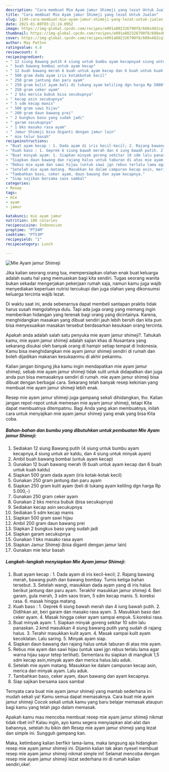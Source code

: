 ```yaml
---
description: "Cara membuat Mie Ayam jamur Shimeji yang lezat Untuk Jualan"
title: "Cara membuat Mie Ayam jamur Shimeji yang lezat Untuk Jualan"
slug: 1148-cara-membuat-mie-ayam-jamur-shimeji-yang-lezat-untuk-jualan
date: 2021-01-08T03:21:24.095Z
image: https://img-global.cpcdn.com/recipes/e091a802326790f8/680x482cq70/mie-ayam-jamur-shimeji-foto-resep-utama.jpg
thumbnail: https://img-global.cpcdn.com/recipes/e091a802326790f8/680x482cq70/mie-ayam-jamur-shimeji-foto-resep-utama.jpg
cover: https://img-global.cpcdn.com/recipes/e091a802326790f8/680x482cq70/mie-ayam-jamur-shimeji-foto-resep-utama.jpg
author: May Patton
ratingvalue: 4.8
reviewcount: 6
recipeingredient:
- " 12 siung Bawang putih 4 siung untuk bumbu ayam kecapnya4 siung untuk air kaldu dan 4 siung untuk minyak ayam"
- " buah bawang bombai untuk ayam kecap"
- " 12 buah bawang merah 6 buah untuk ayam kecap dan 6 buah untuk kuah kaldu"
- " 500 gram dada ayam iris kotakkotak kecil"
- " 250 gram jantung dan paru ayam"
- " 250 gram kulit ayam beli di tukang ayam keliling dgn harga Rp 5000"
- " 250 gram ceker ayam"
- " 2 bks merica bubuk bisa secukupnya"
- " kecap asin secukupnya"
- " 5 sdm kecap manis"
- " 500 gram sawi hijau"
- " 200 gram daun bawang prei"
- " 2 bungkus baso yang sudah jadi"
- " garam secukupnya"
- " 1 bks masako rasa ayam"
- " Jamur Shimeji bisa diganti dengan jamur lain"
- " mie telur basah"
recipeinstructions:
- "Buat ayam kecap : 1. Dada ayam di iris kecil-kecil; 2. Rajang bawang merah, bawang putih dan bawang bombay. Tumis ketiga bahan tersebut. 3. Setelah wangi, masukkan dada ayam yang di iris halus berikut jantung dan paru ayam. Terakhir masukkan jamur shimeji 4. Beri garam, gula merah, 3 sdm saos tiram, 5 sdm kecap manis. 5. koreksi rasa. 6. masak hingga matang."
- "Kuah baso : 1. Geprek 6 siung bawah merah dan 4 iung bawah putih. 2. Didihkan air, beri garam dan masako rasa ayam. 3. Masukkan baso dan ceker ayam. 4. Masak hingga ceker ayam sampai empuk. 5.koreksi rasa."
- "Buat minyak ayam: 1. Siapkan minyak goreng sekitar 10 sdm lalu panaskan. 2.kmd masukkan 4 siung bawang putih yang sudah di rajang halus. 3. Terahir masukkan kulit ayam. 4. Masak sampai kulit ayam kecoklatan. Lalu saring. 5. Minyak ayam siap."
- "Siapkan daun bawang dan rajang halus untuk taburan di atas mie ayam."
- "Rebus mie ayam dan sawi hijau (untuk sawi jgn rebus terlalu lama agar warna hijau sayur tetep terlihat). Sementara itu siapkan di mangkuk 1,5 sdm kecap asin,minyak ayam dan merica halus.lalu aduk."
- "Setelah mie ayam matang. Masukkan ke dalam campuran kecap asin, merica dan minyak ayam. Lalu aduk."
- "Tambahkan baso, ceker ayam, daun bawang dan ayam kecapnya."
- "Siap sajikan bersama saos sambal"
categories:
- Resep
tags:
- mie
- ayam
- jamur

katakunci: mie ayam jamur 
nutrition: 188 calories
recipecuisine: Indonesian
preptime: "PT34M"
cooktime: "PT53M"
recipeyield: "1"
recipecategory: Lunch

---
```



![Mie Ayam jamur Shimeji](https://img-global.cpcdn.com/recipes/e091a802326790f8/680x482cq70/mie-ayam-jamur-shimeji-foto-resep-utama.jpg)

Jika kalian seorang orang tua, mempersiapkan olahan enak buat keluarga adalah suatu hal yang memuaskan bagi kita sendiri. Tugas seorang  wanita bukan sekadar mengerjakan pekerjaan rumah saja, namun kamu juga wajib menyediakan keperluan nutrisi tercukupi dan juga olahan yang dikonsumsi keluarga tercinta wajib lezat.

Di waktu  saat ini, anda sebenarnya dapat membeli santapan praktis tidak harus susah mengolahnya dulu. Tapi ada juga orang yang memang ingin memberikan hidangan yang terenak bagi orang yang dicintainya. Karena, menghidangkan masakan yang dibuat sendiri jauh lebih bersih dan kita pun bisa menyesuaikan masakan tersebut berdasarkan kesukaan orang tercinta. 



Apakah anda adalah salah satu penyuka mie ayam jamur shimeji?. Tahukah kamu, mie ayam jamur shimeji adalah sajian khas di Nusantara yang sekarang disukai oleh banyak orang di hampir setiap tempat di Indonesia. Kamu bisa menghidangkan mie ayam jamur shimeji sendiri di rumah dan boleh dijadikan makanan kesukaanmu di akhir pekanmu.

Kalian jangan bingung jika kamu ingin mendapatkan mie ayam jamur shimeji, sebab mie ayam jamur shimeji tidak sulit untuk didapatkan dan juga anda pun bisa memasaknya sendiri di rumah. mie ayam jamur shimeji bisa dibuat dengan berbagai cara. Sekarang telah banyak resep kekinian yang membuat mie ayam jamur shimeji lebih enak.

Resep mie ayam jamur shimeji juga gampang sekali dihidangkan, lho. Kalian jangan repot-repot untuk memesan mie ayam jamur shimeji, tetapi Kita dapat membuatnya ditempatmu. Bagi Anda yang akan membuatnya, inilah cara untuk menyajikan mie ayam jamur shimeji yang enak yang bisa Kita coba.

<!--inarticleads1-->

##### Bahan-bahan dan bumbu yang dibutuhkan untuk pembuatan Mie Ayam jamur Shimeji:

1. Sediakan  12 siung Bawang putih (4 siung untuk bumbu ayam kecapnya,4 siung untuk air kaldu, dan 4 siung untuk minyak ayam)
1. Ambil  buah bawang bombai (untuk ayam kecap)
1. Gunakan  12 buah bawang merah (6 buah untuk ayam kecap dan 6 buah untuk kuah kaldu)
1. Siapkan  500 gram dada ayam (iris kotak-kotak kecil)
1. Gunakan  250 gram jantung dan paru ayam
1. Siapkan  250 gram kulit ayam (beli di tukang ayam keliling dgn harga Rp 5.000,-)
1. Gunakan  250 gram ceker ayam
1. Gunakan  2 bks merica bubuk (bisa secukupnya)
1. Sediakan  kecap asin secukupnya
1. Sediakan  5 sdm kecap manis
1. Siapkan  500 gram sawi hijau
1. Ambil  200 gram daun bawang prei
1. Siapkan  2 bungkus baso yang sudah jadi
1. Siapkan  garam secukupnya
1. Gunakan  1 bks masako rasa ayam
1. Siapkan  Jamur Shimeji (bisa diganti dengan jamur lain)
1. Gunakan  mie telur basah




<!--inarticleads2-->

##### Langkah-langkah menyiapkan Mie Ayam jamur Shimeji:

1. Buat ayam kecap : 1. Dada ayam di iris kecil-kecil; 2. Rajang bawang merah, bawang putih dan bawang bombay. Tumis ketiga bahan tersebut. 3. Setelah wangi, masukkan dada ayam yang di iris halus berikut jantung dan paru ayam. Terakhir masukkan jamur shimeji 4. Beri garam, gula merah, 3 sdm saos tiram, 5 sdm kecap manis. 5. koreksi rasa. 6. masak hingga matang.
1. Kuah baso : 1. Geprek 6 siung bawah merah dan 4 iung bawah putih. 2. Didihkan air, beri garam dan masako rasa ayam. 3. Masukkan baso dan ceker ayam. 4. Masak hingga ceker ayam sampai empuk. 5.koreksi rasa.
1. Buat minyak ayam: 1. Siapkan minyak goreng sekitar 10 sdm lalu panaskan. 2.kmd masukkan 4 siung bawang putih yang sudah di rajang halus. 3. Terahir masukkan kulit ayam. 4. Masak sampai kulit ayam kecoklatan. Lalu saring. 5. Minyak ayam siap.
1. Siapkan daun bawang dan rajang halus untuk taburan di atas mie ayam.
1. Rebus mie ayam dan sawi hijau (untuk sawi jgn rebus terlalu lama agar warna hijau sayur tetep terlihat). Sementara itu siapkan di mangkuk 1,5 sdm kecap asin,minyak ayam dan merica halus.lalu aduk.
1. Setelah mie ayam matang. Masukkan ke dalam campuran kecap asin, merica dan minyak ayam. Lalu aduk.
1. Tambahkan baso, ceker ayam, daun bawang dan ayam kecapnya.
1. Siap sajikan bersama saos sambal




Ternyata cara buat mie ayam jamur shimeji yang mantab sederhana ini mudah sekali ya! Kamu semua dapat memasaknya. Cara buat mie ayam jamur shimeji Cocok sekali untuk kamu yang baru belajar memasak ataupun bagi kamu yang telah jago dalam memasak.

Apakah kamu mau mencoba membuat resep mie ayam jamur shimeji nikmat tidak ribet ini? Kalau ingin, ayo kamu segera menyiapkan alat-alat dan bahannya, setelah itu bikin deh Resep mie ayam jamur shimeji yang lezat dan simple ini. Sungguh gampang kan. 

Maka, ketimbang kalian berfikir lama-lama, maka langsung aja hidangkan resep mie ayam jamur shimeji ini. Dijamin kalian tak akan nyesel membuat resep mie ayam jamur shimeji nikmat simple ini! Selamat mencoba dengan resep mie ayam jamur shimeji lezat sederhana ini di rumah kalian sendiri,oke!.

